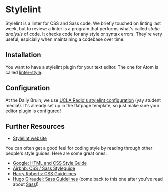 # Stylelint
Stylelint is a linter for CSS and Sass code. We briefly touched on linting last week, but to review: a linter is a program that performs what's called _static analysis_ of code. It checks code for any style or syntax errors. They're very useful, espicially when maintaining a codebase over time.

## Installation
You want to have a stylelint plugin for your text editor. The one for Atom is called [linter-style](https://atom.io/packages/linter-stylelint).

## Configuration
At the Daily Bruin, we use [UCLA Radio's stylelint configuration](https://github.com/uclaradio/stylelint-config-uclaradio) (yay student media!). It's already set up in the flatpage template, so just make sure your editor plugin is configured!

## Further Resources
- [Stylelint website](https://stylelint.io)

You can often get a good feel for coding style by reading through other people's style guides. Here are some great ones:
- [Google: HTML and CSS Style Guide](https://google.github.io/styleguide/htmlcssguide.html)
- [Airbnb: CSS / Sass Styleguide](https://github.com/airbnb/css)
- [Harry Roberts: CSS Guidelines](https://cssguidelin.es)
- [Hugo Giraudel: Sass Guidelines](https://sass-guidelin.es) (come back to this one after you've read about [Sass](week2/sass.md)!)